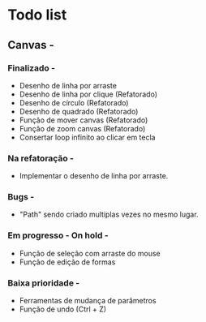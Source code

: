 # Todo list

## Canvas -

### Finalizado -
- Desenho de linha por arraste 
- Desenho de linha por clique (Refatorado)
- Desenho de círculo (Refatorado)
- Desenho de quadrado (Refatorado)
- Função de mover canvas (Refatorado)
- Função de zoom canvas (Refatorado)
- Consertar loop infinito ao clicar em tecla

### Na refatoração -
- Implementar o desenho de linha por arraste.

### Bugs -
- "Path" sendo criado multiplas vezes no mesmo lugar.

### Em progresso - On hold -
- Função de seleção com arraste do mouse
- Função de edição de formas

### Baixa prioridade -
- Ferramentas de mudança de parâmetros
- Função de undo (Ctrl + Z)